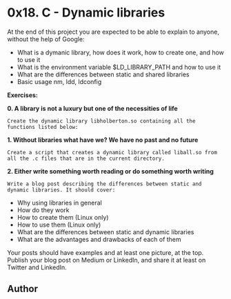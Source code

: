 # 0x18. C - Dynamic libraries

At the end of this project you are expected to be able to explain to anyone, without the help of Google:

* What is a dymanic library, how does it work, how to create one, and how to use it
* What is the environment variable $LD_LIBRARY_PATH and how to use it
* What are the differences between static and shared libraries
* Basic usage nm, ldd, ldconfig

**Exercises:**

**0. A library is not a luxury but one of the necessities of life**

    Create the dynamic library libholberton.so containing all the functions listed below:

**1. Without libraries what have we? We have no past and no future**

    Create a script that creates a dynamic library called liball.so from all the .c files that are in the current directory.

**2. Either write something worth reading or do something worth writing**

    Write a blog post describing the differences between static and dynamic libraries. It should cover:

* Why using libraries in general
* How do they work
* How to create them (Linux only)
* How to use them (Linux only)
* What are the differences between static and dynamic libraries
* What are the advantages and drawbacks of each of them

Your posts should have examples and at least one picture, at the top. Publish your blog post on Medium or LinkedIn, and share it at least on Twitter and LinkedIn.

## Author
